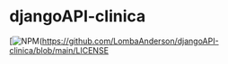 # djangoAPI-clinica
[![NPM](https://img.shields.io/npm/l/react)(https://github.com/LombaAnderson/djangoAPI-clinica/blob/main/LICENSE
